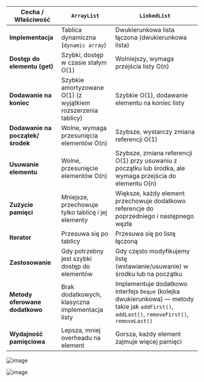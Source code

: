 | Cecha / Właściwość               | `ArrayList`                                                  | `LinkedList`                                                                                                                                   |
| -------------------------------- | ------------------------------------------------------------ | ---------------------------------------------------------------------------------------------------------------------------------------------- |
| **Implementacja**                | Tablica dynamiczna (`dynamic array`)                         | Dwukierunkowa lista łączona (dwukierunkowa lista)                                                                                              |
| **Dostęp do elementu (get)**     | Szybki, dostęp w czasie stałym O(1)                          | Wolniejszy, wymaga przejścia listy O(n)                                                                                                        |
| **Dodawanie na koniec**          | Szybkie amortyzowane O(1) (z wyjątkiem rozszerzenia tablicy) | Szybkie O(1), dodawanie elementu na koniec listy                                                                                               |
| **Dodawanie na początek/środek** | Wolne, wymaga przesunięcia elementów O(n)                    | Szybsze, wystarczy zmiana referencji O(1)                                                                                                      |
| **Usuwanie elementu**            | Wolne, przesunięcie elementów O(n)                           | Szybsze, zmiana referencji O(1) przy usuwaniu z początku lub środka, ale wymaga przejścia do elementu O(n)                                     |
| **Zużycie pamięci**              | Mniejsze, przechowuje tylko tablicę i jej elementy           | Większe, każdy element przechowuje dodatkowo referencje do poprzedniego i następnego węzła                                                     |
| **Iterator**                     | Przesuwa się po tablicy                                      | Przesuwa się po listę łączoną                                                                                                                  |
| **Zastosowanie**                 | Gdy potrzebny jest szybki dostęp do elementów                | Gdy często modyfikujemy listę (wstawianie/usuwanie) w środku lub na początku                                                                   |
| **Metody oferowane dodatkowo**   | Brak dodatkowych, klasyczna implementacja listy              | Implementuje dodatkowo interfejs `Deque` (kolejka dwukierunkowa) — metody takie jak `addFirst()`, `addLast()`, `removeFirst()`, `removeLast()` |
| **Wydajność pamięciowa**         | Lepsza, mniej overheadu na element                           | Gorsza, każdy element zajmuje więcej pamięci                                                                                                   |

![image](https://github.com/user-attachments/assets/30b3cd29-e4e7-4875-a0a4-69bfab170ec7)


![image](https://github.com/user-attachments/assets/573994b2-6140-42d0-ad68-2554879d8aed)
